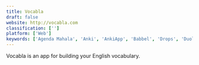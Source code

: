 ```yaml
---
title: Vocabla
draft: false 
website: http://vocabla.com
classification: ['']
platform: ['Web']
keywords: ['Agenda Mahala', 'Anki', 'AnkiApp', 'Babbel', 'Drops', 'Duolingo', 'HelloTalk', 'Lexicum', 'Lingualia', 'Memrise', 'Quizlet', 'Readlang', 'Rosetta Stone', 'TeamSpanish', 'eXlogue', 'lernu!']
---
```

Vocabla is an app for building your English vocabulary.